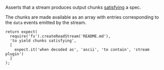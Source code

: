 Asserts that a stream produces output chunks [satisfying](http://unexpected.js.org/assertions/any/to-satisfy/) a spec.

The chunks are made available as an array with entries corresponding to the `data` events emitted by the stream.

```js#async:true
return expect(
  require('fs').createReadStream('README.md'),
  'to yield chunks satisfying',
  [
    expect.it('when decoded as', 'ascii', 'to contain', 'stream plugin')
  ]
);
```
